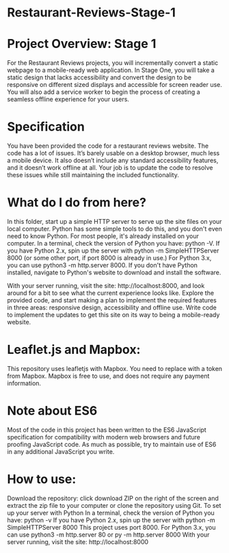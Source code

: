 # Restaurant-Reviews-Stage-1
# Project Overview: Stage 1
For the Restaurant Reviews projects, you will incrementally convert a static webpage to a mobile-ready web application. In Stage One, you will take a static design that lacks accessibility and convert the design to be responsive on different sized displays and accessible for screen reader use. You will also add a service worker to begin the process of creating a seamless offline experience for your users.

# Specification
You have been provided the code for a restaurant reviews website. The code has a lot of issues. It’s barely usable on a desktop browser, much less a mobile device. It also doesn’t include any standard accessibility features, and it doesn’t work offline at all. Your job is to update the code to resolve these issues while still maintaining the included functionality.

# What do I do from here?
In this folder, start up a simple HTTP server to serve up the site files on your local computer. Python has some simple tools to do this, and you don't even need to know Python. For most people, it's already installed on your computer.
In a terminal, check the version of Python you have: python -V. If you have Python 2.x, spin up the server with python -m SimpleHTTPServer 8000 (or some other port, if port 8000 is already in use.) For Python 3.x, you can use python3 -m http.server 8000. If you don't have Python installed, navigate to Python's website to download and install the software.

With your server running, visit the site: http://localhost:8000, and look around for a bit to see what the current experience looks like.
Explore the provided code, and start making a plan to implement the required features in three areas: responsive design, accessibility and offline use.
Write code to implement the updates to get this site on its way to being a mobile-ready website.
# Leaflet.js and Mapbox:
This repository uses leafletjs with Mapbox. You need to replace <your MAPBOX API KEY HERE> with a token from Mapbox. Mapbox is free to use, and does not require any payment information.

# Note about ES6
Most of the code in this project has been written to the ES6 JavaScript specification for compatibility with modern web browsers and future proofing JavaScript code. As much as possible, try to maintain use of ES6 in any additional JavaScript you write.
# How to use:
Download the repository: click download ZIP on the right of the screen and extract the zip file to your computer or clone the repository using Git.
To set up your server with Python In a terminal, check the version of Python you have: python -v
If you have Python 2.x, spin up the server with python -m SimpleHTTPServer 8000
This project uses port 8000.
For Python 3.x, you can use python3 -m http.server 80 or py -m http.server 8000
With your server running, visit the site: http://localhost:8000
